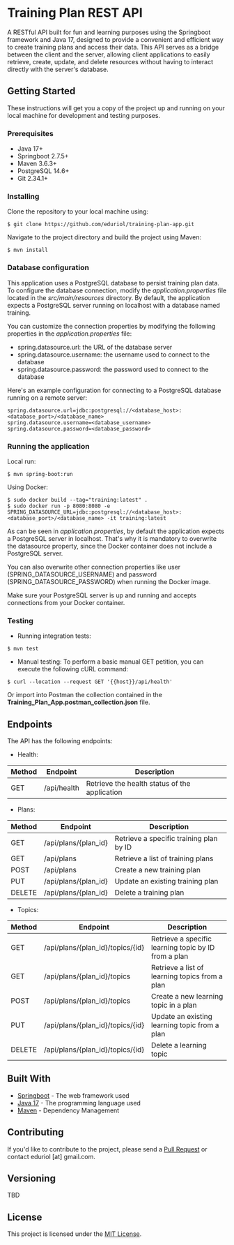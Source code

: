 # Training Plan REST API
A RESTful API built for fun and learning purposes using the Springboot framework and Java 17, designed to provide a convenient and efficient way to create training plans and access their data. This API serves as a bridge between the client and the server, allowing client applications to easily retrieve, create, update, and delete resources without having to interact directly with the server's database.

## Getting Started
These instructions will get you a copy of the project up and running on your local machine for development and testing purposes.

### Prerequisites
- Java 17+
- Springboot 2.7.5+
- Maven 3.6.3+
- PostgreSQL 14.6+
- Git 2.34.1+

### Installing
Clone the repository to your local machine using:
```
$ git clone https://github.com/eduriol/training-plan-app.git
```
Navigate to the project directory and build the project using Maven:
```
$ mvn install
```

### Database configuration
This application uses a PostgreSQL database to persist training plan data. To configure the database connection, modify the _application.properties_ file located in the _src/main/resources_ directory. By default, the application expects a PostgreSQL server running on localhost with a database named training.

You can customize the connection properties by modifying the following properties in the _application.properties_ file:

- spring.datasource.url: the URL of the database server
- spring.datasource.username: the username used to connect to the database
- spring.datasource.password: the password used to connect to the database

Here's an example configuration for connecting to a PostgreSQL database running on a remote server:
```
spring.datasource.url=jdbc:postgresql://<database_host>:<database_port>/<database_name>
spring.datasource.username=<database_username>
spring.datasource.password=<database_password>
```

### Running the application
Local run:
```
$ mvn spring-boot:run
```
Using Docker:
```
$ sudo docker build --tag="training:latest" .
$ sudo docker run -p 8080:8080 -e SPRING_DATASOURCE_URL=jdbc:postgresql://<database_host>:<database_port>/<database_name> -it training:latest
```
As can be seen in _application.properties_, by default the application expects a PostgreSQL server in localhost. That's why it is mandatory to overwrite the datasource property, since the Docker container does not include a PostgreSQL server.

You can also overwrite other connection properties like user (SPRING_DATASOURCE_USERNAME) and password (SPRING_DATASOURCE_PASSWORD) when running the Docker image.

Make sure your PostgreSQL server is up and running and accepts connections from your Docker container.
### Testing
- Running integration tests:
```
$ mvn test
```
- Manual testing:
To perform a basic manual GET petition, you can execute the following cURL command:
```
$ curl --location --request GET '{{host}}/api/health'
```
Or import into Postman the collection contained in the __Training_Plan_App.postman_collection.json__ file.

## Endpoints
The API has the following endpoints:
- Health:

| Method | Endpoint    | Description                                   |
| ------ |-------------|-----------------------------------------------|
| GET | /api/health | Retrieve the health status of the application |

- Plans:

| Method | Endpoint             | Description                             |
|--------|----------------------|-----------------------------------------|
| GET    | /api/plans/{plan_id} | Retrieve a specific training plan by ID |
| GET    | /api/plans           | Retrieve a list of training plans       |
| POST   | /api/plans           | Create a new training plan              |
| PUT    | /api/plans/{plan_id} | Update an existing training plan        |
| DELETE | /api/plans/{plan_id} | Delete a training plan                  |

- Topics:

| Method | Endpoint                         | Description                                          |
|--------|----------------------------------|------------------------------------------------------|
| GET    | /api/plans/{plan_id}/topics/{id} | Retrieve a specific learning topic by ID from a plan |
| GET    | /api/plans/{plan_id}/topics      | Retrieve a list of learning topics from a plan       |
| POST   | /api/plans/{plan_id}/topics      | Create a new learning topic in a plan                |
| PUT    | /api/plans/{plan_id}/topics/{id} | Update an existing learning topic from a plan        |
| DELETE | /api/plans/{plan_id}/topics/{id} | Delete a learning topic                              |

## Built With
- [Springboot](https://spring.io/projects/spring-boot) - The web framework used
- [Java 17](https://openjdk.java.net/projects/jdk17/) - The programming language used
- [Maven](https://maven.apache.org/) - Dependency Management

## Contributing
If you'd like to contribute to the project, please send a [Pull Request](https://docs.github.com/en/pull-requests/collaborating-with-pull-requests) or contact eduriol [at] gmail.com.

## Versioning
TBD

## License
This project is licensed under the [MIT License](https://en.wikipedia.org/wiki/MIT_License).
